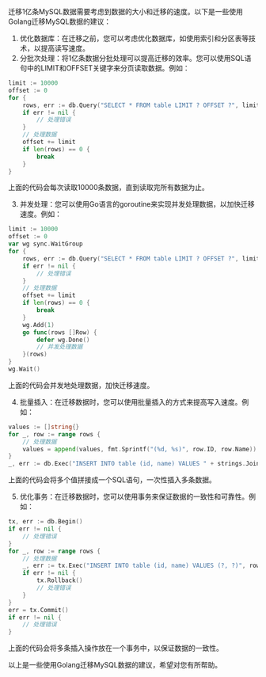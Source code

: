 迁移1亿条MySQL数据需要考虑到数据的大小和迁移的速度。以下是一些使用Golang迁移MySQL数据的建议：

1. 优化数据库：在迁移之前，您可以考虑优化数据库，如使用索引和分区表等技术，以提高读写速度。
2. 分批次处理：将1亿条数据分批处理可以提高迁移的效率。您可以使用SQL语句中的LIMIT和OFFSET关键字来分页读取数据。例如：

```go
limit := 10000
offset := 0
for {
    rows, err := db.Query("SELECT * FROM table LIMIT ? OFFSET ?", limit, offset)
    if err != nil {
        // 处理错误
    }
    // 处理数据
    offset += limit
    if len(rows) == 0 {
        break
    }
}
```

上面的代码会每次读取10000条数据，直到读取完所有数据为止。

3. 并发处理：您可以使用Go语言的goroutine来实现并发处理数据，以加快迁移速度。例如：

```go
limit := 10000
offset := 0
var wg sync.WaitGroup
for {
    rows, err := db.Query("SELECT * FROM table LIMIT ? OFFSET ?", limit, offset)
    if err != nil {
        // 处理错误
    }
    // 处理数据
    offset += limit
    if len(rows) == 0 {
        break
    }
    wg.Add(1)
    go func(rows []Row) {
        defer wg.Done()
        // 并发处理数据
    }(rows)
}
wg.Wait()
```

上面的代码会并发地处理数据，加快迁移速度。

4. 批量插入：在迁移数据时，您可以使用批量插入的方式来提高写入速度。例如：

```go
values := []string{}
for _, row := range rows {
    // 处理数据
    values = append(values, fmt.Sprintf("(%d, %s)", row.ID, row.Name))
}
_, err := db.Exec("INSERT INTO table (id, name) VALUES " + strings.Join(values, ","))
```

上面的代码会将多个值拼接成一个SQL语句，一次性插入多条数据。

5. 优化事务：在迁移数据时，您可以使用事务来保证数据的一致性和可靠性。例如：

```go
tx, err := db.Begin()
if err != nil {
    // 处理错误
}
for _, row := range rows {
    // 处理数据
    _, err := tx.Exec("INSERT INTO table (id, name) VALUES (?, ?)", row.ID, row.Name)
    if err != nil {
        tx.Rollback()
        // 处理错误
    }
}
err = tx.Commit()
if err != nil {
    // 处理错误
}
```

上面的代码会将多条插入操作放在一个事务中，以保证数据的一致性。

以上是一些使用Golang迁移MySQL数据的建议，希望对您有所帮助。